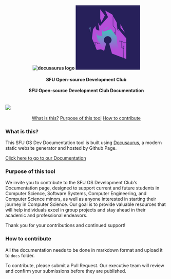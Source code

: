 <h4 align="center">
    <br><img src="static/img/docusaurus.png" alt="docusaurus logo"></a>
    <img src="static/img/logo.png" alt="osdev logo">
</h4>

<h4 align="center">SFU Open-source Development Club<br>
    <br>SFU Open-source Development Club Documentation</h4>
    <div>
    <br>
        <a href=".">
          <img src="https://github.com/sfuosdev/Docs/actions/workflows/deploy.yml/badge.svg"/>
        </a>
    <div>
</h4>

<p align="center">
    <a href="what-is-this">What is this?</a> 
    <a href="purpose-of-this-tool">Purpose of this tool</a>
    <a href="how-to-contribute">How to contribute</a>
</p>




### What is this?

This SFU OS Dev Documentation tool is built using [Docusaurus](https://docusaurus.io/), a modern static website generator and hosted by Github Page.

[Click here to go to our Documentation](https://sfuosdev.github.io/Docs/)

### Purpose of this tool

We invite you to contribute to the SFU OS Development Club's Documentation page, designed to support current and future students in Computer Science, Software Systems, Computer Engineering, and Computer Science minors, as well as anyone interested in starting their journey in Computer Science. Our goal is to provide valuable resources that will help individuals excel in group projects and stay ahead in their academic and professional endeavors.

Thank you for your contributions and continued support!

### How to contribute

All the documentation needs to be done in markdown format and upload it to <code>docs</code> folder. 

To contribute, please submit a Pull Request. Our executive team will review and confirm your submissions before they are published.